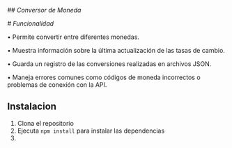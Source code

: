 <em> ## Conversor de Moneda </em>


<em> # Funcionalidad </em>

•	Permite convertir entre diferentes monedas.

•	Muestra información sobre la última actualización de las tasas de cambio.

•	Guarda un registro de las conversiones realizadas en archivos JSON.

•	Maneja errores comunes como códigos de moneda incorrectos o problemas de conexión con la API.

## Instalacion

1. Clona el repositorio
2. Ejecuta `npm install` para instalar las dependencias
3. 
